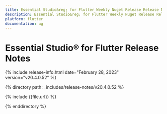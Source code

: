 ```yaml
---
title: Essential Studio&reg; for Flutter Weekly Nuget Release Release Notes  
description: Essential Studio&reg; for Flutter Weekly Nuget Release Release Notes  
platform: flutter
documentation: ug
---
```


# Essential Studio&reg; for Flutter  Release Notes  

{% include release-info.html date="February 28, 2023"  version="v20.4.0.52" %} 

{% directory path: _includes/release-notes/v20.4.0.52 %}

{% include {{file.url}} %}

{% enddirectory %}